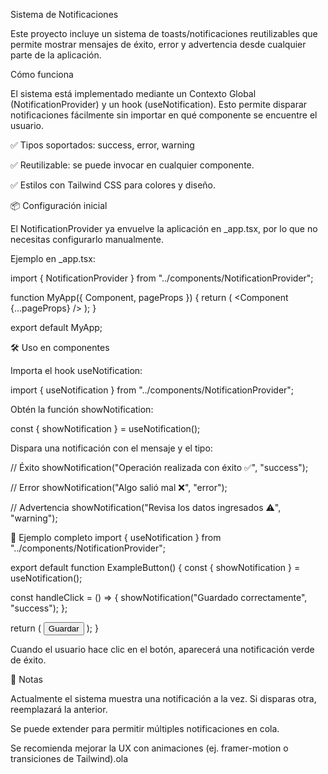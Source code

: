 Sistema de Notificaciones

Este proyecto incluye un sistema de toasts/notificaciones reutilizables que permite mostrar mensajes de éxito, error y advertencia desde cualquier parte de la aplicación.

 Cómo funciona

El sistema está implementado mediante un Contexto Global (NotificationProvider) y un hook (useNotification).
Esto permite disparar notificaciones fácilmente sin importar en qué componente se encuentre el usuario.

✅ Tipos soportados: success, error, warning

✅ Reutilizable: se puede invocar en cualquier componente.

✅ Estilos con Tailwind CSS para colores y diseño.

📦 Configuración inicial

El NotificationProvider ya envuelve la aplicación en _app.tsx, por lo que no necesitas configurarlo manualmente.

Ejemplo en _app.tsx:

import { NotificationProvider } from "../components/NotificationProvider";

function MyApp({ Component, pageProps }) {
  return (
    <NotificationProvider>
      <Component {...pageProps} />
    </NotificationProvider>
  );
}

export default MyApp;

🛠 Uso en componentes

Importa el hook useNotification:

import { useNotification } from "../components/NotificationProvider";


Obtén la función showNotification:

const { showNotification } = useNotification();


Dispara una notificación con el mensaje y el tipo:

// Éxito
showNotification("Operación realizada con éxito ✅", "success");

// Error
showNotification("Algo salió mal ❌", "error");

// Advertencia
showNotification("Revisa los datos ingresados ⚠️", "warning");

🎨 Ejemplo completo
import { useNotification } from "../components/NotificationProvider";

export default function ExampleButton() {
  const { showNotification } = useNotification();

  const handleClick = () => {
    showNotification("Guardado correctamente", "success");
  };

  return (
    <button
      className="px-4 py-2 bg-blue-500 text-white rounded-lg"
      onClick={handleClick}
    >
      Guardar
    </button>
  );
}


Cuando el usuario hace clic en el botón, aparecerá una notificación verde de éxito.

📌 Notas

Actualmente el sistema muestra una notificación a la vez. Si disparas otra, reemplazará la anterior.

Se puede extender para permitir múltiples notificaciones en cola.

Se recomienda mejorar la UX con animaciones (ej. framer-motion o transiciones de Tailwind).ola